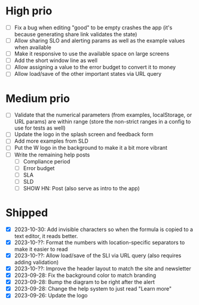 # High prio

- [ ] Fix a bug when editing "good" to be empty crashes the app (it's because generating share link validates the state)
- [ ] Allow sharing SLO and alerting params as well as the example values when available
- [ ] Make it responsive to use the available space on large screens
- [ ] Add the short window line as well
- [ ] Allow assigning a value to the error budget to convert it to money
- [ ] Allow load/save of the other important states via URL query

# Medium prio

- [ ] Validate that the numerical parameters (from examples, localStorage, or URL params) are within range (store the non-strict ranges in a config to use for tests as well)
- [ ] Update the logo in the splash screen and feedback form
- [ ] Add more examples from SLD
- [ ] Put the W logo in the background to make it a bit more vibrant
- [ ] Write the remaining help posts
  - [ ] Compliance period
  - [ ] Error budget
  - [ ] SLA
  - [ ] SLD
  - [ ] SHOW HN: Post (also serve as intro to the app)

# Shipped

- [X] 2023-10-30: Add invisible characters so when the formula is copied to a text editor, it reads better.
- [X] 2023-10-??: Format the numbers with location-specific separators to make it easier to read
- [X] 2023-10-??: Allow load/save of the SLI via URL query (also requires adding validation)
- [X] 2023-10-??: Improve the header layout to match the site and newsletter
- [X] 2023-09-28: Fix the background color to match branding
- [X] 2023-09-28: Bump the diagram to be right after the alert
- [X] 2023-09-28: Change the help system to just read "Learn more"
- [X] 2023-09-26: Update the logo

